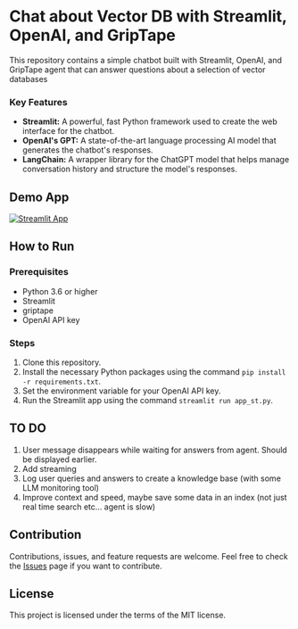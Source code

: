 # Chat about Vector DB with Streamlit, OpenAI, and GripTape

This repository contains a simple chatbot built with Streamlit, OpenAI, and GripTape agent that can answer questions about a selection of vector databases


### Key Features

- **Streamlit:** A powerful, fast Python framework used to create the web interface for the chatbot.
- **OpenAI's GPT:** A state-of-the-art language processing AI model that generates the chatbot's responses.
- **LangChain:** A wrapper library for the ChatGPT model that helps manage conversation history and structure the model's responses.

## Demo App

[![Streamlit App](https://static.streamlit.io/badges/streamlit_badge_black_white.svg)](https://vectordb-chat.streamlit.app/)

## How to Run

### Prerequisites

- Python 3.6 or higher
- Streamlit
- griptape
- OpenAI API key

### Steps

1. Clone this repository.
2. Install the necessary Python packages using the command `pip install -r requirements.txt`.
3. Set the environment variable for your OpenAI API key.
4. Run the Streamlit app using the command `streamlit run app_st.py`.

## TO DO

1. User message disappears while waiting for answers from agent. Should be displayed earlier.
2. Add streaming
3. Log user queries and answers to create a knowledge base (with some LLM monitoring tool)
4. Improve context and speed, maybe save some data in an index (not just real time search etc... agent is slow)


## Contribution

Contributions, issues, and feature requests are welcome. Feel free to check the [Issues](https://github.com/IsisChameleon/vectordb-chat/issues) page if you want to contribute.

## License

This project is licensed under the terms of the MIT license.
